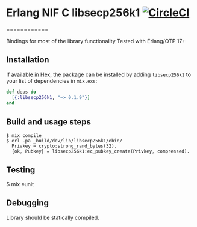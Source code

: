 # Erlang NIF C libsecp256k1 [![CircleCI](https://circleci.com/gh/exthereum/libsecp256k1.svg?style=svg)](https://circleci.com/gh/exthereum/libsecp256k1)

============

Bindings for most of the library functionality
Tested with Erlang/OTP 17+

Installation
------------
If [available in Hex](https://hex.pm/docs/publish), the package can be installed
by adding `libsecp256k1` to your list of dependencies in `mix.exs`:

```elixir
def deps do
  [{:libsecp256k1, "~> 0.1.9"}]
end
```

Build and usage steps
---------------------
	$ mix compile
	$ erl -pa _build/dev/lib/libsecp256k1/ebin/
	  Privkey = crypto:strong_rand_bytes(32).
	  {ok, Pubkey} = libsecp256k1:ec_pubkey_create(Privkey, compressed).

Testing
-------
  $ mix eunit

Debugging
---------

Library should be statically compiled.
